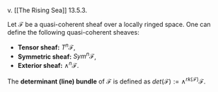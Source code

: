 v. [[The Rising Sea]] 13.5.3.

Let $\mathcal{F}$ be a quasi-coherent sheaf over a locally ringed space. One can define the following quasi-coherent sheaves:
- **Tensor sheaf:** $T^n \mathcal{F}$,
- **Symmetric sheaf:** $Sym^n \mathcal{F}$,
- **Exterior sheaf:** $\land^n \mathcal{F}$.

The **determinant (line) bundle** of $\mathcal{F}$ is defined as $det(\mathcal{F}) := \land^{rk(\mathcal{F})} \mathcal{F}$.